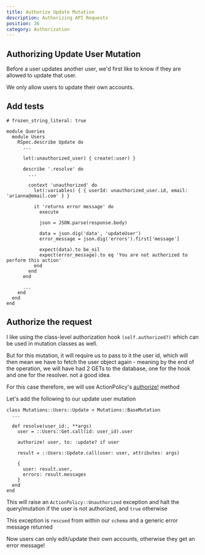 ```yaml
---
title: Authorize Update Mutation
description: Authorizing API Requests
position: 36
category: Authorization
---
```


## Authorizing Update User Mutation

Before a user updates another user, we'd first like to know if they are allowed to update that user.

We only allow users to update their own accounts.


## Add tests

```ruby[spec/graphql/queries/users/update_spec.rb]
# frozen_string_literal: true

module Queries
  module Users
    RSpec.describe Update do
      ...

      let(:unauthorized_user) { create(:user) }

      describe '.resolve' do
        ...

        context 'unauthorized' do
          let(:variables) { { userId: unauthorized_user.id, email: 'arianna@email.com' } }

          it 'returns error message' do
            execute

            json = JSON.parse(response.body)

            data = json.dig('data', 'updateUser')
            error_message = json.dig('errors').first['message']

            expect(data).to be_nil
            expect(error_message).to eq 'You are not authorized to perform this action'
          end
        end
      end

      ...
    end
  end
end
```

## Authorize the request

I like using the class-level authorization hook `(self.authorized?)` which can be used in mutation classes as well.

But for this mutation, it will require us to pass to it the user id, which will then mean we have to fetch the user object again - meaning by the end of the operation, we will have had 2 GETs to the database, one for the hook and one for the resolver. not a good idea.

For this case therefore, we will use ActionPolicy's [authorize!](https://actionpolicy.evilmartians.io/#/graphql?id=authorizing-mutations) method

Let's add the following to our update user mutation

```ruby[app/graphql/mutations/users/update.rb]
class Mutations::Users::Update < Mutations::BaseMutation
  ...

  def resolve(user_id:, **args)
    user = ::Users::Get.call(id: user_id).user

    authorize! user, to: :update? if user

    result = ::Users::Update.call(user: user, attributes: args)

    {
      user: result.user,
      errors: result.messages
    }
  end
end
```

This will raise an `ActionPolicy::Unauthorized` exception and halt the query/mutation if the user is not authorized, and `true` otherwise

This exception is `rescued` from within our `schema` and a generic error message returned

Now users can only edit/update their own accounts, otherwise they get an error message!
